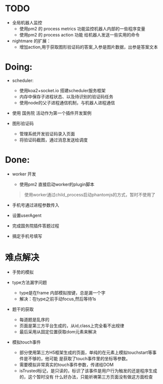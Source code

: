 # TODO

- 全局机器人监控
    - 使用pm2 的 process metrics 功能监控机器人内部的一些程序变量
    - 使用pm2 的 process action 功能 给机器人发送一些实用的命令
- nightmare 的扩展：
    - 增加action,用于获取图形验证码的答案,入参是图片数据，出参是答案文本

# Doing:

- scheduler:
    - 使用koa2+socket.io 搭建scheduler服务框架
    - 内存中保存子进程状态、以及待识别的验证码任务
    - 使用node的父子进程通信机制，与机器人进程通信
- 使用 国务院 活动作为第一个插件开发案例

- 图形验证码
    - 管理系统开发验证码录入页面
    - 将验证码截图，通过消息发送给调度

# Done:

- worker 开发
    - 使用pm2 直接启动worker的plugin脚本

    > 使用worker通过child_process启动phantomjs的方式，暂时不使用了
- 手机号通过进程参数传入
- 设置userAgent
- 完成国务院插件答题过程
- 搞定手机号填写


# 难点解决

 - 手势的模拟
 - type方法漏字问题
    - type是在frame 内部模拟按键，总是漏一个字
    - 解决：在type之前手动focus,然后等待1s
 - 题干的获取
    - 每道题是乱序的
    - 页面是第三方平台生成的，从id,class上完全看不出规律
    - 最后采用从固定位置获取dom元素来解决

- 模拟touch事件
    - 部分使用第三方H5框架生成的页面，单纯的在元素上模拟touchstart等事件是不够的，他可能
    是获取了touch事件里的坐标等参数。
    - 需要模拟非常真实的touch事件参数，传递给DOM
    - isTrusted标记，是只读的，标识了该事件是用户行为触发的还是程序生成的，这个暂时没有
    什么好办法，只能祈祷第三方页面没有做这方面检查